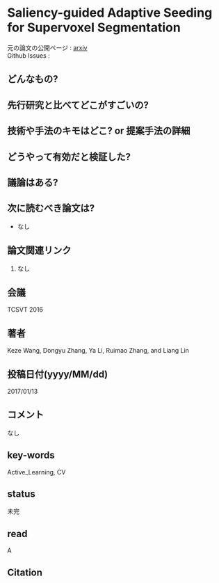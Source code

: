# Saliency-guided Adaptive Seeding for Supervoxel Segmentation

元の論文の公開ページ : [arxiv](https://arxiv.org/abs/1704.04054)  
Github Issues : 

## どんなもの?


## 先行研究と比べてどこがすごいの?

## 技術や手法のキモはどこ? or 提案手法の詳細

## どうやって有効だと検証した?

## 議論はある?

## 次に読むべき論文は?
- なし

## 論文関連リンク
1. なし

## 会議
TCSVT 2016

## 著者
Keze Wang, Dongyu Zhang, Ya Li, Ruimao Zhang, and Liang Lin

## 投稿日付(yyyy/MM/dd)
2017/01/13

## コメント
なし

## key-words
Active_Learning, CV

## status
未完

## read
A

## Citation
